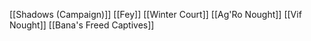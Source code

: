 [[Shadows (Campaign)]]
[[Fey]]
[[Winter Court]]
[[Ag'Ro Nought]]
[[Vif Nought]]
[[Bana's Freed Captives]]

